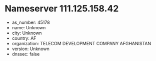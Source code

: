 # Nameserver 111.125.158.42

* as_number: 45178
* name: Unknown
* city: Unknown
* country: AF
* organization: TELECOM DEVELOPMENT COMPANY AFGHANISTAN
* version: Unknown
* dnssec: false
